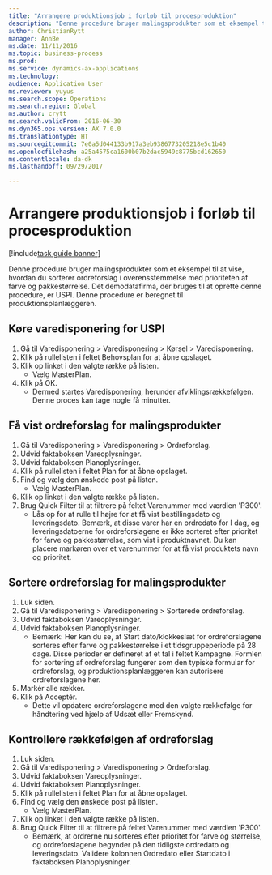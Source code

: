 ```yaml
--- 
title: "Arrangere produktionsjob i forløb til procesproduktion"
description: "Denne procedure bruger malingsprodukter som et eksempel til at vise, hvordan du sorterer ordreforslag i overensstemmelse med prioriteten af farve og pakkestørrelse."
author: ChristianRytt
manager: AnnBe
ms.date: 11/11/2016
ms.topic: business-process
ms.prod: 
ms.service: dynamics-ax-applications
ms.technology: 
audience: Application User
ms.reviewer: yuyus
ms.search.scope: Operations
ms.search.region: Global
ms.author: crytt
ms.search.validFrom: 2016-06-30
ms.dyn365.ops.version: AX 7.0.0
ms.translationtype: HT
ms.sourcegitcommit: 7e0a5d044133b917a3eb9386773205218e5c1b40
ms.openlocfilehash: a25a4575ca1600b07b2dac5949c8775bcd162650
ms.contentlocale: da-dk
ms.lasthandoff: 09/29/2017

---
```

# <a name="sequence-production-jobs-for-process-manufacturing"></a>Arrangere produktionsjob i forløb til procesproduktion

[!include[task guide banner](../../includes/task-guide-banner.md)]

Denne procedure bruger malingsprodukter som et eksempel til at vise, hvordan du sorterer ordreforslag i overensstemmelse med prioriteten af farve og pakkestørrelse. Det demodatafirma, der bruges til at oprette denne procedure, er USPI. Denne procedure er beregnet til produktionsplanlæggeren.


## <a name="run-master-planning-for-uspi"></a>Køre varedisponering for USPI
1. Gå til Varedisponering > Varedisponering > Kørsel > Varedisponering.
2. Klik på rullelisten i feltet Behovsplan for at åbne opslaget.
3. Klik op linket i den valgte række på listen.
    * Vælg MasterPlan.  
4. Klik på OK.
    * Dermed startes Varedisponering, herunder afviklingsrækkefølgen. Denne proces kan tage nogle få minutter.  

## <a name="view-planned-orders-for-the-paint-products"></a>Få vist ordreforslag for malingsprodukter
1. Gå til Varedisponering > Varedisponering > Ordreforslag.
2. Udvid faktaboksen Vareoplysninger.
3. Udvid faktaboksen Planoplysninger.
4. Klik på rullelisten i feltet Plan for at åbne opslaget.
5. Find og vælg den ønskede post på listen.
    * Vælg MasterPlan.  
6. Klik op linket i den valgte række på listen.
7. Brug Quick Filter til at filtrere på feltet Varenummer med værdien 'P300'.
    * Lås op for at rulle til højre for at få vist bestillingsdato og leveringsdato. Bemærk, at disse varer har en ordredato for I dag, og leveringsdatoerne for ordreforslagene er ikke sorteret efter prioritet for farve og pakkestørrelse, som vist i produktnavnet. Du kan placere markøren over et varenummer for at få vist produktets navn og prioritet.  

## <a name="sequence-planned-orders-for-paint"></a>Sortere ordreforslag for malingsprodukter
1. Luk siden.
2. Gå til Varedisponering > Varedisponering > Sorterede ordreforslag.
3. Udvid faktaboksen Vareoplysninger.
4. Udvid faktaboksen Planoplysninger.
    * Bemærk: Her kan du se, at Start dato/klokkeslæt for ordreforslagene sorteres efter farve og pakkestørrelse i et tidsgruppeperiode på 28 dage. Disse perioder er defineret af et tal i feltet Kampagne. Formlen for sortering af ordreforslag fungerer som den typiske formular for ordreforslag, og produktionsplanlæggeren kan autorisere ordreforslagene her.  
5. Markér alle rækker.
6. Klik på Acceptér.
    * Dette vil opdatere ordreforslagene med den valgte rækkefølge for håndtering ved hjælp af Udsæt eller Fremskynd.  

## <a name="verify-the-sequence-of-the-planned-orders"></a>Kontrollere rækkefølgen af ordreforslag
1. Luk siden.
2. Gå til Varedisponering > Varedisponering > Ordreforslag.
3. Udvid faktaboksen Vareoplysninger.
4. Udvid faktaboksen Planoplysninger.
5. Klik på rullelisten i feltet Plan for at åbne opslaget.
6. Find og vælg den ønskede post på listen.
    * Vælg MasterPlan.  
7. Klik op linket i den valgte række på listen.
8. Brug Quick Filter til at filtrere på feltet Varenummer med værdien 'P300'.
    * Bemærk, at ordrerne nu sorteres efter prioritet for farve og størrelse, og ordreforslagene begynder på den tidligste ordredato og leveringsdato. Validere kolonnen Ordredato eller Startdato i faktaboksen Planoplysninger.  


